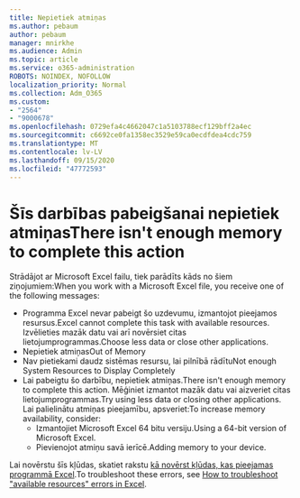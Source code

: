 ```yaml
---
title: Nepietiek atmiņas
ms.author: pebaum
author: pebaum
manager: mnirkhe
ms.audience: Admin
ms.topic: article
ms.service: o365-administration
ROBOTS: NOINDEX, NOFOLLOW
localization_priority: Normal
ms.collection: Adm_O365
ms.custom:
- "2564"
- "9000678"
ms.openlocfilehash: 0729efa4c4662047c1a5103788ecf129bff2a4ec
ms.sourcegitcommit: c6692ce0fa1358ec3529e59ca0ecdfdea4cdc759
ms.translationtype: MT
ms.contentlocale: lv-LV
ms.lasthandoff: 09/15/2020
ms.locfileid: "47772593"
---
```

# <a name="there-isnt-enough-memory-to-complete-this-action"></a><span data-ttu-id="5bca4-102">Šīs darbības pabeigšanai nepietiek atmiņas</span><span class="sxs-lookup"><span data-stu-id="5bca4-102">There isn't enough memory to complete this action</span></span>

<span data-ttu-id="5bca4-103">Strādājot ar Microsoft Excel failu, tiek parādīts kāds no šiem ziņojumiem:</span><span class="sxs-lookup"><span data-stu-id="5bca4-103">When you work with a Microsoft Excel file, you receive one of the following messages:</span></span>

- <span data-ttu-id="5bca4-104">Programma Excel nevar pabeigt šo uzdevumu, izmantojot pieejamos resursus.</span><span class="sxs-lookup"><span data-stu-id="5bca4-104">Excel cannot complete this task with available resources.</span></span> <span data-ttu-id="5bca4-105">Izvēlieties mazāk datu vai arī novērsiet citas lietojumprogrammas.</span><span class="sxs-lookup"><span data-stu-id="5bca4-105">Choose less data or close other applications.</span></span>
- <span data-ttu-id="5bca4-106">Nepietiek atmiņas</span><span class="sxs-lookup"><span data-stu-id="5bca4-106">Out of Memory</span></span>
- <span data-ttu-id="5bca4-107">Nav pietiekami daudz sistēmas resursu, lai pilnībā rādītu</span><span class="sxs-lookup"><span data-stu-id="5bca4-107">Not enough System Resources to Display Completely</span></span>
- <span data-ttu-id="5bca4-108">Lai pabeigtu šo darbību, nepietiek atmiņas.</span><span class="sxs-lookup"><span data-stu-id="5bca4-108">There isn't enough memory to complete this action.</span></span> <span data-ttu-id="5bca4-109">Mēģiniet izmantot mazāk datu vai aizveriet citas lietojumprogrammas.</span><span class="sxs-lookup"><span data-stu-id="5bca4-109">Try using less data or closing other applications.</span></span> <span data-ttu-id="5bca4-110">Lai palielinātu atmiņas pieejamību, apsveriet:</span><span class="sxs-lookup"><span data-stu-id="5bca4-110">To increase memory availability, consider:</span></span> 
    - <span data-ttu-id="5bca4-111">Izmantojiet Microsoft Excel 64 bitu versiju.</span><span class="sxs-lookup"><span data-stu-id="5bca4-111">Using a 64-bit version of Microsoft Excel.</span></span>
    - <span data-ttu-id="5bca4-112">Pievienojot atmiņu savā ierīcē.</span><span class="sxs-lookup"><span data-stu-id="5bca4-112">Adding memory to your device.</span></span>

<span data-ttu-id="5bca4-113">Lai novērstu šīs kļūdas, skatiet rakstu [kā novērst kļūdas, kas pieejamas programmā Excel](https://docs.microsoft.com/office/troubleshoot/excel/available-resources-errors).</span><span class="sxs-lookup"><span data-stu-id="5bca4-113">To troubleshoot these errors, see [How to troubleshoot "available resources" errors in Excel](https://docs.microsoft.com/office/troubleshoot/excel/available-resources-errors).</span></span>